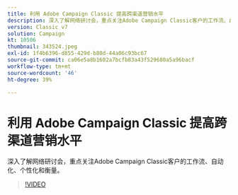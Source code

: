 ```yaml
---
title: 利用 Adobe Campaign Classic 提高跨渠道营销水平
description: 深入了解网络研讨会，重点关注Adobe Campaign Classic客户的工作流、自动化、个性化和衡量。
version: Classic v7
solution: Campaign
kt: 10506
thumbnail: 343524.jpeg
exl-id: 1f4b6396-d855-429d-b80d-44a06c93bc67
source-git-commit: ca06e5a8b1602a7bcfb83a43f529680a5a96bacf
workflow-type: tm+mt
source-wordcount: '46'
ht-degree: 39%

---
```


# 利用 Adobe Campaign Classic 提高跨渠道营销水平

深入了解网络研讨会，重点关注Adobe Campaign Classic客户的工作流、自动化、个性化和衡量。

>[!VIDEO](https://video.tv.adobe.com/v/343524/?quality=12&learn=on)
